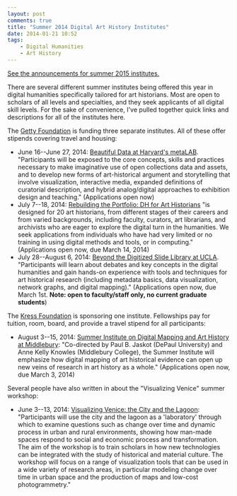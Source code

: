 ```yaml
---
layout: post
comments: true
title: "Summer 2014 Digital Art History Institutes"
date: 2014-01-21 10:52
tags:
    - Digital Humanities
    - Art History
---
```


<aside>
<a href="/2015/02/03/summer-2015-digital-art-history-institutes.html">See the announcements for summer 2015 institutes.</a>
</aside>

There are several different summer institutes being offered this year in digital humanities specifically tailored for art historians.
Most are open to scholars of all levels and specialties, and they seek applicants of all digital skill levels.
For the sake of convenience, I've pulled together quick links and descriptions for all of the institutes here.

The [Getty Foundation](https://www.getty.edu/foundation/) is funding three separate institutes. All of these offer stipends covering travel and housing:

- June 16--June 27, 2014: [Beautiful Data at Harvard's metaLAB](http://web.archive.org/web/20160415131706/http://metalab.harvard.edu/2014/01/beautiful-data-a-summer-institute-for-telling-stories-with-open-art-collections/). "Participants will be exposed to the core concepts, skills and practices necessary to make imaginative use of open collections data and assets, and to develop new forms of art-historical argument and storytelling that involve visualization, interactive media, expanded definitions of curatorial description, and hybrid analog/digital approaches to exhibition design and teaching." (Applications open now)
- July 7--18, 2014: [Rebuilding the Portfolio: DH for Art Historians](http://arthistory2014.doingdh.org/schedule/) "is designed for 20 art historians, from different stages of their careers and from varied backgrounds, including faculty, curators, art librarians, and archivists who are eager to explore the digital turn in the humanities. We seek applications from individuals who have had very limited or no training in using digital methods and tools, or in computing." (Applications open now, due March 14, 2014)
- July 28--August 6, 2014: [Beyond the Digitized Slide Library at UCLA](https://ucla-beyond-slide-library.github.io/DAH101/About.html). "Participants will learn about debates and key concepts in the digital humanities and gain hands-on experience with tools and techniques for art historical research (including metadata basics, data visualization, network graphs, and digital mapping)." (Applications open now, due March 1st. **Note: open to faculty/staff only, no current graduate students**)

The [Kress Foundation](http://www.kressfoundation.org/) is sponsoring one institute.
Fellowships pay for tuition, room, board, and provide a travel stipend for all participants:

- August 3--15, 2014: [Summer Institute on Digital Mapping and Art History at Middlebury](https://web.archive.org/web/20200811055622/http://www.kressfoundation.org/news/Article.aspx?id=35544&blogid=132): "Co-directed by Paul B. Jaskot (DePaul University) and Anne Kelly Knowles (Middlebury College), the Summer Institute will emphasize how digital mapping of art historical evidence can open up new veins of research in art history as a whole." (Applications open now, due March 3, 2014)

Several people have also written in about the "Visualizing Venice" summer workshop:

- June 3--13, 2014: [Visualizing Venice: the City and the Lagoon](http://web.archive.org/web/20160813000101/ttp://www.univiu.org/shss/seminars-summer-schools/visualizing-venice-summer-workshop): "Participants will use the city and the lagoon as a 'laboratory' through which to examine questions such as change over time and dynamic process in urban and rural environments, showing how man-made spaces respond to social and economic process and transformation. The aim of the workshop is to train scholars in how new technologies can be integrated with the study of historical and material culture. The workshop will focus on a range of visualization tools that can be used in a wide variety of research areas, in particular modeling change over time in urban space and the production of maps and low-cost photogrammetry."
